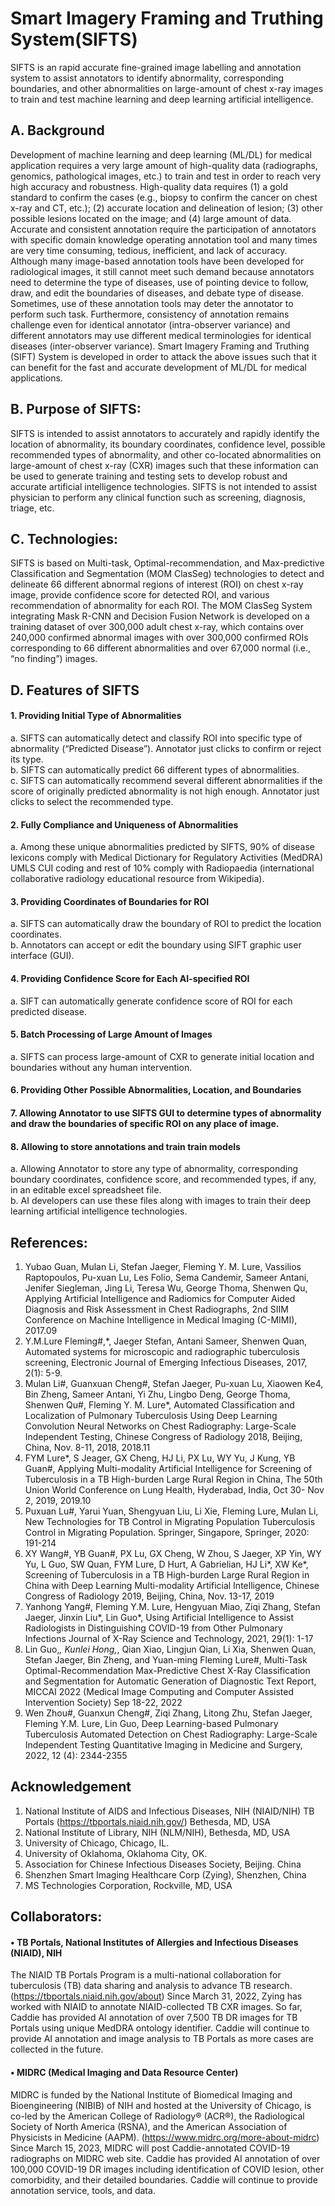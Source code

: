 # Smart Imagery Framing and Truthing System(SIFTS)
SIFTS is an rapid accurate fine-grained image labelling and annotation system to assist annotators to identify abnormality, corresponding boundaries, and other abnormalities on large-amount of chest x-ray images to train and test machine learning and deep learning artificial intelligence. 
## A.	Background
Development of machine learning and deep learning (ML/DL) for medical application requires a very large amount of high-quality data (radiographs, genomics, pathological images, etc.) to train and test in order to reach very high accuracy and robustness.  High-quality data requires (1) a gold standard to confirm the cases (e.g., biopsy to confirm the cancer on chest x-ray and CT, etc.); (2) accurate location and delineation of lesion; (3) other possible lesions located on the image; and (4) large amount of data. Accurate and consistent annotation require the participation of annotators with specific domain knowledge operating annotation tool and many times are very time consuming, tedious, inefficient, and lack of accuracy.  Although many image-based annotation tools have been developed for radiological images, it still cannot meet such demand because annotators need to determine the type of diseases, use of pointing device to follow, draw, and edit the boundaries of diseases, and debate type of disease.  Sometimes, use of these annotation tools may deter the annotator to perform such task.  Furthermore, consistency of annotation remains challenge even for identical annotator (intra-observer variance) and different annotators may use different medical terminologies for identical diseases (inter-observer variance).  Smart Imagery Framing and Truthing (SIFT) System is developed in order to attack the above issues such that it can benefit for the fast and accurate development of ML/DL for medical applications. 
## B.	Purpose of SIFTS:
SIFTS is intended to assist annotators to accurately and rapidly identify the location of abnormality, its boundary coordinates, confidence level, possible recommended types of abnormality, and other co-located abnormalities on large-amount of chest x-ray (CXR) images such that these information can be used to generate training and testing sets to develop robust and accurate artificial intelligence technologies.
SIFTS is not intended to assist physician to perform any clinical function such as screening, diagnosis, triage, etc.   
## C.	Technologies:
SIFTS is based on Multi-task, Optimal-recommendation, and Max-predictive Classification and Segmentation (MOM ClasSeg) technologies to detect and delineate 66 different abnormal regions of interest (ROI) on chest x-ray image, provide confidence score for detected ROI, and various recommendation of abnormality for each ROI. The MOM ClasSeg System integrating Mask R-CNN and Decision Fusion Network is developed on a training dataset of over 300,000 adult chest x-ray, which contains over 240,000 confirmed abnormal images with over 300,000 confirmed ROIs corresponding to 66 different abnormalities and over 67,000 normal (i.e., “no finding”) images.
 
## D.	Features of SIFTS

#### 1.	Providing Initial Type of Abnormalities
a.	SIFTS can automatically detect and classify ROI into specific type of abnormality (“Predicted Disease”).  Annotator just clicks to confirm or reject its type.  
b.	SIFTS can automatically predict 66 different types of abnormalities.  
c.	SIFTS can automatically recommend several different abnormalities if the score of originally predicted abnormality is not high enough.  Annotator just clicks to select the recommended type.
#### 2.	Fully Compliance and Uniqueness of Abnormalities
a.	Among these unique abnormalities predicted by SIFTS, 90% of disease lexicons comply with Medical Dictionary for Regulatory Activities (MedDRA) UMLS CUI coding and rest of 10% comply with Radiopaedia (international collaborative radiology educational resource from Wikipedia).
#### 3.	Providing Coordinates of Boundaries for ROI
a.	SIFTS can automatically draw the boundary of ROI to predict the location coordinates.  
b.	Annotators can accept or edit the boundary using SIFT graphic user interface (GUI).
#### 4.	Providing Confidence Score for Each AI-specified ROI
a.	SIFT can automatically generate confidence score of ROI for each predicted disease.
#### 5.	Batch Processing of Large Amount of Images   
a.	SIFTS can process large-amount of CXR to generate initial location and boundaries without any human intervention.
#### 6.	Providing Other Possible Abnormalities, Location, and Boundaries
#### 7.	Allowing Annotator to use SIFTS GUI to determine types of abnormality and draw the boundaries of specific ROI on any place of image.
#### 8.	Allowing to store annotations and train train models
a.  Allowing Annotator to store any type of abnormality, corresponding boundary coordinates, confidence score, and recommended types, if any, in an editable excel spreadsheet file.   
b.	AI developers can use these files along with images to train their deep learning artificial intelligence technologies.
## References:
1.	Yubao Guan, Mulan Li, Stefan Jaeger, Fleming Y. M. Lure, Vassilios  Raptopoulos,  Pu-xuan Lu, Les Folio, Sema Candemir, Sameer Antani, Jenifer Siegleman, Jing Li, Teresa Wu, George Thoma, Shenwen Qu, Applying Artificial Intelligence and Radiomics for Computer Aided Diagnosis and Risk Assessment in Chest Radiographs, 2nd SIIM Conference on Machine Intelligence in Medical Imaging (C-MIMI), 2017.09
2.	Y.M.Lure Fleming#,*, Jaeger Stefan, Antani Sameer, Shenwen Quan, Automated systems for microscopic and radiographic tuberculosis screening, Electronic Journal of Emerging Infectious Diseases, 2017, 2(1): 5-9.
3.	Mulan Li#, Guanxuan Cheng#, Stefan Jaeger,  Pu-xuan Lu, Xiaowen Ke4, Bin Zheng, Sameer Antani, Yi Zhu, Lingbo Deng, George Thoma, Shenwen Qu#, Fleming Y. M. Lure*, Automated Classification and Localization of Pulmonary Tuberculosis Using Deep Learning Convolution Neural Networks on Chest Radiography: Large-Scale Independent Testing, Chinese Congress of Radiology 2018, Beijing, China, Nov. 8-11, 2018, 2018.11
4.	FYM Lure*, S Jeager, GX Cheng, HJ Li, PX Lu, WY Yu, J Kung, YB Guan#, Applying Multi-modality Artificial Intelligence for Screening of Tuberculosis in a TB High-burden Large Rural Region in China, The 50th Union World Conference on Lung Health, Hyderabad, India, Oct 30- Nov 2, 2019, 2019.10
5.	Puxuan Lu#, Yarui Yuan, Shengyuan Liu, Li Xie, Fleming Lure, Mulan Li, New Technologies for TB Control in Migrating Population Tuberculosis Control in Migrating Population. Springer, Singapore, Springer, 2020: 191-214
6.	XY Wang#, YB Guan#, PX Lu, GX Cheng, W Zhou, S Jaeger, XP Yin, WY Yu, L Guo, SW Quan, FYM Lure, D Hurt, A Gabrielian, HJ Li*, XW Ke*, Screening of Tuberculosis in a TB High-burden Large Rural Region in China with Deep Learning Multi-modality Artificial Intelligence, Chinese Congress of Radiology 2019, Beijing, China, Nov. 13-17, 2019
7.	Yanhong Yang#, Fleming Y.M. Lure, Hengyuan Miao, Ziqi Zhang, Stefan Jaeger, Jinxin Liu*, Lin Guo*, Using Artificial Intelligence to Assist Radiologists in Distinguishing COVID-19 from Other Pulmonary Infections	Journal of X-Ray Science and Technology, 2021, 29(1): 1-17
8.	Lin Guo,*, Kunlei Hong,*, Qian Xiao, Lingjun Qian, Li Xia, Shenwen Quan, Stefan Jaeger, Bin Zheng, and Yuan-ming Fleming Lure#, Multi-Task Optimal-Recommendation Max-Predictive Chest X-Ray Classification and Segmentation for Automatic Generation of Diagnostic Text Report, MICCAI 2022 (Medical Image Computing and Computer Assisted Intervention Society) Sep 18-22, 2022
9.	Wen Zhou#, Guanxun Cheng#, Ziqi Zhang, Litong Zhu, Stefan Jaeger, Fleming Y.M. Lure, Lin Guo, Deep Learning-based Pulmonary Tuberculosis Automated Detection on Chest Radiography: Large-Scale Independent Testing Quantitative Imaging in Medicine and Surgery, 2022, 12 (4): 2344-2355

## Acknowledgement
1.	National Institute of AIDS and Infectious Diseases, NIH (NIAID/NIH) TB Portals (https://tbportals.niaid.nih.gov/) Bethesda, MD, USA
2.	National Institute of Library, NIH (NLM/NIH), Bethesda, MD, USA
3.	University of Chicago, Chicago, IL.
4.	University of Oklahoma, Oklahoma City, OK.
5.	Association for Chinese Infectious Diseases Society, Beijing. China
6.	Shenzhen Smart Imaging Healthcare Corp (Zying), Shenzhen, China
7.	MS Technologies Corporation, Rockville, MD, USA
## Collaborators:
#### •	TB Portals, National Institutes of Allergies and Infectious Diseases (NIAID), NIH
The NIAID TB Portals Program is a multi-national collaboration for tuberculosis (TB) data sharing and analysis to advance TB research. (https://tbportals.niaid.nih.gov/about)
Since March 31, 2022, Zying has worked with NIAID to annotate NIAID-collected TB CXR images.  So far, Caddie has provided AI annotation of over 7,500 TB DR images for TB Portals using unique MedDRA ontology identifier.  Caddie will continue to provide AI annotation and image analysis to TB Portals as more cases are collected in the future.

#### •	MIDRC (Medical Imaging and Data Resource Center)
MIDRC is funded by the National Institute of Biomedical Imaging and Bioengineering (NIBIB) of NIH and hosted at the University of Chicago, is co-led by the American College of Radiology® (ACR®), the Radiological Society of North America (RSNA), and the American Association of Physicists in Medicine (AAPM). (https://www.midrc.org/more-about-midrc)
Since March 15, 2023, MIDRC will post Caddie-annotated COVID-19 radiographs on MIDRC web site.  Caddie has provided AI annotation of over 100,000 COVID-19 DR images including identification of COVID lesion, other comorbidity, and their detailed boundaries.  Caddie will continue to provide annotation service, tools, and data.

